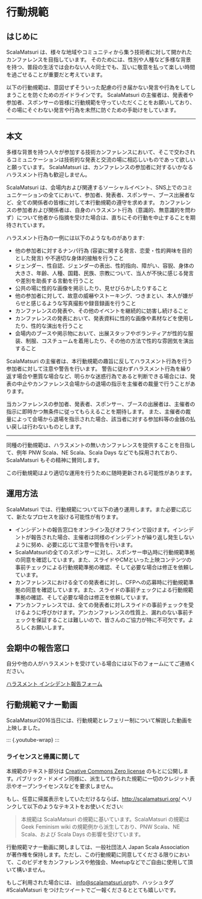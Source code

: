 行動規範
========

はじめに
--------

ScalaMatsuri
は、様々な地域やコミュニティから集う技術者に対して開かれたカンファレンスを目指しています。
そのためには、性別や人種など多様な背景を持つ、普段の生活では会わない人々同士でも、互いに敬意を払って楽しい時間を過ごせることが重要だと考えています。

以下の行動規範は、意図せずそういった配慮の行き届かない発言や行為をしてしまうことを防ぐためのガイドラインです。
ScalaMatsuri
の主催者は、発表者や参加者、スポンサーの皆様に行動規範を守っていただくことをお願いしており、その場にそぐわない発言や行為を未然に防ぐための手助けをしています。

------------------------------------------------------------------------

本文
----

多様な背景を持つ人々が参加する技術カンファレンスにおいて、そこで交わされるコミュニケーションは技術的な発表と交流の場に相応しいものであって欲しいと願っています。
ScalaMatsuri
は、カンファレンスの参加者に対するいかなるハラスメント行為も歓迎しません。

ScalaMatsuri
は、会場内および関連するソーシャルイベント、SNS上でのコミュニケーションの全てにおいて、参加者、発表者、スポンサー、ブース出展者など、全ての関係者の皆様に対して本行動規範の遵守を求めます。
カンファレンスの参加者および関係者は、自身のハラスメント行為（意識的、無意識的を問わず）について他者から指摘を受けた場合は、直ちにその行動を中止することを期待されています。

ハラスメント行為の一例には以下のようなものがあります:

-   他の参加者に対するナンパ行為
    (容姿に関する発言、恋愛・性的興味を目的とした発言)
    や不適切な身体的接触を行うこと
-   ジェンダー、性自認、ジェンダーの表出、性的指向、障がい、容貎、身体の大きさ、年齢、人種、国籍、民族、宗教について、当人が不快に感じる発言や差別を助長する言動を行うこと
-   公共の場に性的な画像を掲示したり、見せびらかしたりすること
-   他の参加者に対して、故意の威嚇やストーキング、つきまとい、本人が嫌がらせと感じるような写真撮影や録音録画を行うこと
-   カンファレンスの発表や、その他のイベントを継続的に妨害し続けること
-   カンファレンスの発表において、発表資料に性的な画像や素材などを使用したり、性的な演出を行うこと
-   会場内のブースや掲示物において、出展スタッフやボランティアが性的な服装、制服、コスチュームを着用したり、その他の方法で性的な雰囲気を演出すること

ScalaMatsuri
の主催者は、本行動規範の趣旨に反してハラスメント行為を行う参加者に対して注意や警告を行います。
警告に従わずハラスメント行為を繰り返す場合や悪質な場合など、明らかな迷惑行為であると判断できる場合には、発表の中止やカンファレンス会場からの退場の指示を主催者の裁量で行うことがあります。

当カンファレンスの参加者、発表者、スポンサー、ブースの出展者は、主催者の指示に即時かつ無条件に従ってもらえることを期待します。
また、主催者の裁量によって会場から退場を指示された場合、該当者に対する参加料等の金銭の払い戻しは行わないものとします。

------------------------------------------------------------------------

同種の行動規範は、ハラスメントの無いカンファレンスを提供することを目指して、例年
PNW Scala、NE Scala、Scala Days などでも採用されており、ScalaMatsuri
もその精神に賛同します。

この行動規範はより適切な運用を行うために随時更新される可能性があります。

運用方法
--------

ScalaMatsuri
では、行動規範について以下の通り運用します。また必要に応じて、新たなプロセスを設ける可能性が有ります。

-   インシデントの報告窓口をオンライン及びオフラインで設けます。インシデントが報告された場合、主催者は同様のインシデントが繰り返し発生しないように努め、必要に応じて注意や警告を行います。
-   ScalaMatsuriの全てのスポンサーに対し、スポンサー申込時に行動規範準拠の同意を確認しています。また、スライドやCMといった上映コンテンツの事前チェックによる行動規範準拠の確認、そして必要な場合は修正を依頼しています。
-   カンファレンスにおける全ての発表者に対し、CFPへの応募時に行動規範準拠の同意を確認しています。また、スライドの事前チェックによる行動規範準拠の確認、そして必要な場合は修正を依頼しています。
-   アンカンファレンスでは、全ての発表者に対しスライドの事前チェックを受けるように呼びかけます。アンカンファレンスの性質上、漏れのない事前チェックを保証することは難しいので、皆さんのご協力が特に不可欠です。よろしくお願いします。

会期中の報告窓口
----------------

自分や他の人がハラスメントを受けている場合には以下のフォームにてご連絡ください。

[ハラスメント
インシデント報告フォーム](https://docs.google.com/forms/d/e/1FAIpQLScytvnivSnpKswHdyB_gWLaptAoHX5Vuxn4MiBSafBlQPitWw/viewform)

行動規範マナー動画
------------------

ScalaMatsuri2016当日には、行動規範とレフェリー制について解説した動画を上映しました。

::: {.youtube-wrap}
:::

### ライセンスと帰属に関して

本規範のテキスト部分は [Creative Commons Zero
license](https://creativecommons.org/publicdomain/zero/1.0/)
のもとに公開します。パブリック・ドメイン同様に、派生して作られた規範に一切のクレジット表示やオープンライセンスなどを要求しません。

もし、任意に帰属表示をしていただけるならば、http://scalamatsuri.org/
へリンクして以下のようなテキストをお使いください:

> 本規範は ScalaMatsuri の規範に基いています。ScalaMatsuri の規範は Geek
> Feminism wiki の規範例から派生しており、PNW Scala、NE Scala、および
> Scala Days の影響を受けています。

行動規範マナー動画に関しましては、一般社団法人 Japan Scala Association
が著作権を保持します。ただし、この行動規範に同意してくださる限りにおいて、このビデオをカンファレンスや勉強会­、Meetupなどでご自由に使用して頂いて構いません。

もしご利用された場合には、 <info@scalamatsuri.org>か、ハッシュタグ
\#ScalaMatsuri をつけたツイートでご一報くださるととても嬉しいです。
